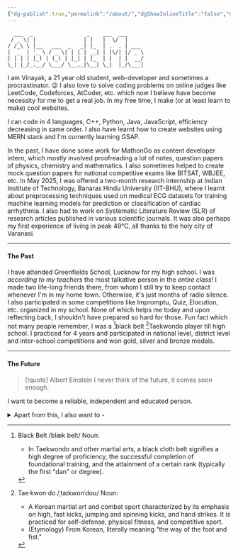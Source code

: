 ```yaml
---
{"dg-publish":true,"permalink":"/about/","dgShowInlineTitle":"false","noteIcon":"3"}
---
```


```
  ___  _                 _    ___  ___     
 / _ \| |               | |   |  \/  |     
/ /_\ \ |__   ___  _   _| |_  | .  . | ___ 
|  _  | '_ \ / _ \| | | | __| | |\/| |/ _ \
| | | | |_) | (_) | |_| | |_  | |  | |  __/
\_| |_/_.__/ \___/ \__,_|\__| \_|  |_/\___|
```
I am Vinayak, a 21 year old student, web-developer and sometimes a procrastinator. 😜
I also love to solve coding problems on online judges like LeetCode, Codeforces, AtCoder, etc. which now I believe have become necessity for me to get a real job. In my free time, I make (or at least learn to make) cool websites. 

I can code in 4 languages, C++, Python, Java, JavaScript, efficiency decreasing in same order. I also have learnt how to create websites using MERN stack and I'm currently learning GSAP.

In the past, I have done some work for MathonGo as content developer intern, which mostly involved proofreading a lot of notes, question papers of physics, chemistry and mathematics. I also sometimes helped to create mock question papers for national competitive exams like BITSAT, WBJEE, etc.
In May 2025, I was offered a two-month research internship at Indian Institute of Technology, Banaras Hindu University (IIT-BHU), where I learnt about preprocessing techniques used on medical ECG datasets for training machine learning models for prediction or classification of cardiac arrhythmia. I also had to work on Systematic Literature Review (SLR) of research articles published in various scientific journals. It was also perhaps my first experience of living in peak 49°C, all thanks to the holy city of Varanasi.

---
#### The Past
I have attended Greenfields School, Lucknow for my high school. I was *according to my teachers* the most talkative person in the *entire class*! I made two life-long friends there, from whom I still try to keep contact whenever I'm in my home town. Otherwise, it's just months of radio silence. 
I also participated in some competitions like Impromptu, Quiz, Elocution, etc. organized in my school. None of which helps me today and upon reflecting back, I shouldn't have prepared so hard for those.
Fun fact which not many people remember, I was a [^2]black belt [^1]Taekwondo player till high school. I practiced for 4 years and participated in national level, district level and inter-school competitions and won gold, silver and bronze medals.

---
#### The Future
>[!quote] Albert Einstein
>I never think of the future, it comes soon enough.

I want to become a reliable, independent and educated person.

<details>
  <summary>Apart from this, I also want to -</summary>
  <div>
    <ol>
      <li>Get a pet Australian Shepherd and name him Neo.</li>
      <li>
        Open a coffee shop where all the chairs are swings - b'coz who doesn't
        want to sway while sipping their latte.
      </li>
      <li>
        Go and see Aurora Borealis and Aurora Australis and make a documentary.
      </li>
    </ol>
  </div>
</details>


[^1]: Tae·kwon·do /ˌtaɪkwɒnˈdoʊ/
	Noun:
	- A Korean martial art and combat sport characterized by its emphasis on high, fast kicks, jumping and spinning kicks, and hand strikes. It is practiced for self-defense, physical fitness, and competitive sport.
	- (Etymology) From Korean, literally meaning "the way of the foot and fist."

[^2]: Black Belt /blæk belt/
	Noun:
	- In Taekwondo and other martial arts, a black cloth belt signifies a high degree of proficiency, the successful completion of foundational training, and the attainment of a certain rank (typically the first "dan" or degree).
